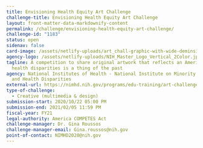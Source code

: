 ```yaml
---
title: Envisioning Health Equity Art Challenge
challenge-title: Envisioning Health Equity Art Challenge
layout: front-matter-data-markdownify-content
permalink: /challenge/envisioning-health-equity-art-challenge/
challenge-id: "1183"
status: open
sidenav: false
card-image: /assets/netlify-uploads/art_chall-graphic-with-wide-deminsions.png
agency-logo: /assets/netlify-uploads/NIH_Master_Logo_Vertical_2Color.jpg
tagline: A competition to share original artwork that reflects an America where
  health disparities is a thing of the past
agency: National Institutes of Health - National Institute on Minority Health
  and Health Disparities
external-url: https://nimhd.nih.gov/programs/edu-training/art-challenge/
type-of-challenge:
  - Creative (multimedia & design)
submission-start: 2020/10/22 05:00 PM
submission-end: 2021/02/05 11:59 PM
fiscal-year: FY21
legal-authority: America COMPETES Act
challenge-manager: Dr. Gina Roussos
challenge-manager-email: Gina.roussos@nih.gov
point-of-contact: NIMHD2020@nih.gov
---
```


